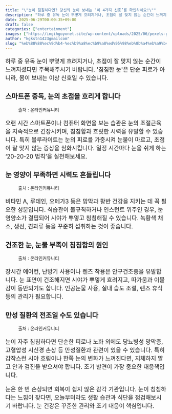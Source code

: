 ```yaml
---
title: "\"눈이 침침하다면? 당신의 눈이 보내는 ‘이 4가지 신호’를 확인하세요!\""
description: "하루 중 유독 눈이 뿌옇게 흐려지거나, 초점이 잘 맞지 않는 순간이 느껴지셨다면 주목해주시기 바랍니다. '침침한 눈'은 단순 피로가 아니라, 몸이 보내는 이상 신호일 수 있습니다."
date: 2025-06-29T00:00:35+09:00
draft: false
categories: ["entertainment"]
images: ["https://ingihgoyonet.site/wp-content/uploads/2025/06/pexels-george-dolgikh-551816-1310532-1024x683.jpg", "https://ingihgoyonet.site/wp-content/uploads/2025/06/pexels-pixabay-208518-1-1024x683.jpg", "https://ingihgoyonet.site/wp-content/uploads/2025/06/pexels-maxravier-3396959-1024x769.jpg", "https://ingihgoyonet.site/wp-content/uploads/2025/06/pexels-kseniachernaya-5752294-1-684x1024.jpg"]
author: "kgkstn1423gmailcom"
slug: "%eb%88%88%ec%9d%b4-%ec%b9%a8%ec%b9%a8%ed%95%98%eb%8b%a4%eb%a9%b4-%eb%8b%b9%ec%8b%a0%ec%9d%98-%eb%88%88%ec%9d%b4-%eb%b3%b4%eb%82%b4%eb%8a%94-%ec%9d%b4-4%ea%b0%80%ec%a7%80-%ec%8b%a0%ed%98%b8"
---
```


<p style="font-size:18px">하루 중 유독 눈이 뿌옇게 흐려지거나, 초점이 잘 맞지 않는 순간이 느껴지셨다면 주목해주시기 바랍니다. '침침한 눈'은 단순 피로가 아니라, 몸이 보내는 이상 신호일 수 있습니다.</p> <h2 >스마트폰 중독, 눈의 초점을 흐리게 합니다</h2> <figure ><img src="https://ingihgoyonet.site/wp-content/uploads/2025/06/pexels-george-dolgikh-551816-1310532-1024x683.jpg" alt="" style="aspect-ratio:16/9;object-fit:cover"/><figcaption >출처 : 온라인커뮤니티</figcaption></figure> <p style="font-size:18px">오랜 시간 스마트폰이나 컴퓨터 화면을 보는 습관은 눈의 조절근육을 지속적으로 긴장시키며, 침침함과 흐릿한 시력을 유발할 수 있습니다. 특히 블루라이트는 눈의 피로를 가중시켜 눈물이 마르고, 초점이 잘 맞지 않는 증상을 심화시킵니다. 일정 시간마다 눈을 쉬게 하는 ‘20-20-20 법칙’을 실천해보세요.</p> <h2 >눈 영양이 부족하면 시력도 흔들립니다</h2> <figure ><img src="https://ingihgoyonet.site/wp-content/uploads/2025/06/pexels-pixabay-208518-1-1024x683.jpg" alt="" style="aspect-ratio:16/9;object-fit:cover"/><figcaption >출처 : 온라인커뮤니티</figcaption></figure> <p style="font-size:18px">비타민 A, 루테인, 오메가3 등은 망막과 황반 건강을 지키는 데 꼭 필요한 성분입니다. 식습관이 불규칙하거나 인스턴트 위주인 경우, 눈 영양소가 결핍되어 시야가 뿌옇고 침침해질 수 있습니다. 녹황색 채소, 생선, 견과류 등을 꾸준히 섭취하는 것이 좋습니다.</p> <h2 >건조한 눈, 눈물 부족이 침침함의 원인</h2> <figure ><img src="https://ingihgoyonet.site/wp-content/uploads/2025/06/pexels-maxravier-3396959-1024x769.jpg" alt="" style="aspect-ratio:16/9;object-fit:cover"/><figcaption >출처 : 온라인커뮤니티</figcaption></figure> <p style="font-size:18px">장시간 에어컨, 난방기 사용이나 렌즈 착용은 안구건조증을 유발합니다. 눈 표면이 건조해지면 시야가 뿌옇게 흐려지고, 따가움과 이물감이 동반되기도 합니다. 인공눈물 사용, 실내 습도 조절, 렌즈 휴식 등의 관리가 필요합니다.</p> <h2 >만성 질환의 전조일 수도 있습니다</h2> <figure ><img src="https://ingihgoyonet.site/wp-content/uploads/2025/06/pexels-kseniachernaya-5752294-1-684x1024.jpg" alt="" style="aspect-ratio:16/9;object-fit:cover"/><figcaption >출처 : 온라인커뮤니티</figcaption></figure> <p style="font-size:18px">눈이 자주 침침하다면 단순한 피로나 노화 외에도 당뇨병성 망막증, 고혈압성 시신경 손상 등 만성질환과 관련이 있을 수 있습니다. 특히 갑작스런 시야 흐림이나 한쪽 눈의 변화가 느껴진다면, 지체하지 말고 안과 검진을 받으셔야 합니다. 조기 발견이 가장 중요한 대응책입니다.</p> <p style="font-size:18px">눈은 한 번 손상되면 회복이 쉽지 않은 감각 기관입니다. 눈이 침침하다는 느낌이 잦다면, 오늘부터라도 생활 습관과 식단을 점검해보시기 바랍니다. 눈 건강은 꾸준한 관리와 조기 대응이 핵심입니다.</p>